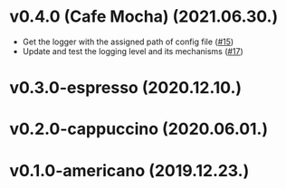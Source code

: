 
# v0.4.0 (Cafe Mocha) (2021.06.30.)
- Get the logger with the assigned path of config file ([#15](https://github.com/cloud-barista/cb-log/pull/15))
- Update and test the logging level and its mechanisms ([#17](https://github.com/cloud-barista/cb-log/pull/17))

# v0.3.0-espresso (2020.12.10.)


# v0.2.0-cappuccino (2020.06.01.)


# v0.1.0-americano (2019.12.23.)
